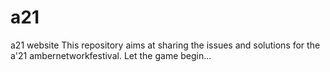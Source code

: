 # a21
a21 website
This repository aims at sharing the issues and solutions for the a'21 ambernetworkfestival.
Let the game begin...
